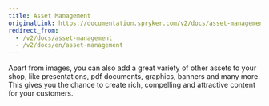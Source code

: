 ```yaml
---
title: Asset Management
originalLink: https://documentation.spryker.com/v2/docs/asset-management
redirect_from:
  - /v2/docs/asset-management
  - /v2/docs/en/asset-management
---
```


Apart from images, you can also add a great variety of other assets to your shop, like presentations, pdf documents, graphics, banners and many more. This gives you the chance to create rich, compelling and attractive content for your customers.
